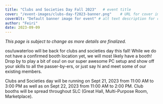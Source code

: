 ```yaml
---
title: "Clubs and Societies Day Fall 2023"   # event title
cover: "/event-images/clubs-day-f2023-banner.png"    # URL for cover image -- for best results, use a 21:9 image
coverAlt: "Default banner image for event" # alt text description for cover image
author: "Feiri"
date: 2023-09-09
---
```


*This page is subject to change as more details are finalized.*

osu!uwaterloo will be back for clubs and societies day this fall! While we do not have a confirmed booth location yet, we will most likely have a booth! Drop by to play a bit of osu! on our super awesome PC setup and show off your skills to all the passer-by-ers, or just say hi and meet some of our existing members.

Clubs and Societies day will be running on Sept 21, 2023 from 11:00 AM to 3:00 PM as well as on Sept 22, 2023 from 11:00 AM to 2:00 PM. Club booths will be spread throughout SLC (Great Hall, Multi-Purpose Room, Marketplace).